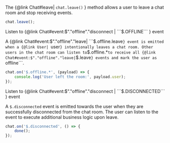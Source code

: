 The {@link Chat#leave| ```chat.leave()``` } method allows a user to leave a chat room and stop receiving events.

```js
chat.leave();
```

Listen to {@link Chat#event:$"."offline"."disconnect | ```$.OFFLINE``` } event

A {@link Chat#event:$"."offline"."leave| ```$.offline.leave```} event is emitted when a {@link User| ```user``` } intentionally leaves a chat room. Other users in the chat room can listen to ```$.offline.*``` to receive all {@link Chat#event:$"."offline"."leave| ```$.leave```} events and mark the user as ```offline```.

```js
chat.on('$.offline.*', (payload) => {
    console.log('User left the room:', payload.user);
});
```
Listen to {@link Chat#event:$"."offline"."disconnect | ```$.DISCONNECTED``` } event

A ```$.disconnected``` event is emitted towards the user when they are successfully disconnected from the chat room. The user can listen to the event to execute additional business logic upon leave.

```js
chat.on('$.disconnected', () => {
    done();
});
```
